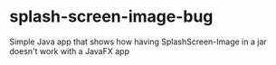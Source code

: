 # splash-screen-image-bug
Simple Java app that shows how having SplashScreen-Image in a jar doesn't work with a JavaFX app
